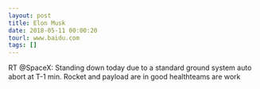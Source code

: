 ```yaml
---
layout: post
title: Elon Musk
date: 2018-05-11 00:00:20
tourl: www.baidu.com
tags: []
---
```

RT @SpaceX: Standing down today due to a standard ground system auto abort at T-1 min. Rocket and payload are in good healthteams are work